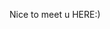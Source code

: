 <!--
### Hi there 👋
-->
<!--
**AlkdisChen/alkdischen** is a ✨ _special_ ✨ repository because its `README.md` (this file) appears on your GitHub profile.

Here are some ideas to get you started:

- 🔭 I’m currently working on ...
- 🌱 I’m currently learning ...
- 👯 I’m looking to collaborate on ...
- 🤔 I’m looking for help with ...
- 💬 Ask me about ...
- 📫 How to reach me: ...
- 😄 Pronouns: ...
- ⚡ Fun fact: ...
-->

<!--
Hello, I’m **Alkdis Chen**.
- Currently an undergraduate in Electrical Engineering at Shanghai Jiaotong University.
- <a href ="http://www.alkdischen.cn/">Tech Blog</a>
- More familiar with Python. 
- Nice to meet u here!
-->

<!--
- AI builder, Computer Vision researcher and Communication System designer.
-->

Nice to meet u HERE:)

